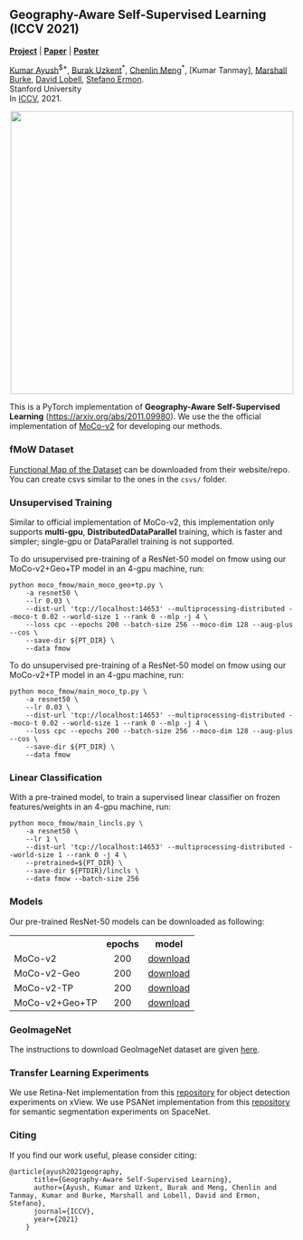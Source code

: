 ## Geography-Aware Self-Supervised Learning (ICCV 2021)
[**Project**](https://geography-aware-ssl.github.io/) | [**Paper**](https://arxiv.org/abs/2011.09980) | [**Poster**](https://geography-aware-ssl.github.io/static/images/ICCV%202021%20Poster.png)



[Kumar Ayush](https://kayush95.github.io)<sup>$\*</sup>, [Burak Uzkent](https://uzkent.github.io/)<sup>\*</sup>, [Chenlin Meng](https://cs.stanford.edu/~chenlin/)<sup>\*</sup>, [Kumar Tanmay], [Marshall Burke](https://web.stanford.edu/~mburke/), [David Lobell](https://earth.stanford.edu/people/david-lobell), [Stefano Ermon](https://cs.stanford.edu/~ermon/).
<br> Stanford University
<br>In [ICCV](https://arxiv.org/abs/2011.09980), 2021.

<p align="center">
  <img src="https://raw.githubusercontent.com/sustainlab-group/geography-aware-ssl/main/.github/images/ap2.png" width="500">
</p>


This is a PyTorch implementation of **Geography-Aware Self-Supervised Learning** (https://arxiv.org/abs/2011.09980). We use the the official implementation of <a href="https://github.com/facebookresearch/moco">MoCo-v2</a> for developing our methods.

### fMoW Dataset

<a href="https://arxiv.org/abs/1711.07846">Functional Map of the Dataset</a> can be downloaded from their website/repo.
You can create csvs similar to the ones in the `csvs/` folder.

### Unsupervised Training

Similar to official implementation of MoCo-v2, this implementation only supports **multi-gpu**, **DistributedDataParallel** training, which is faster and simpler; single-gpu or DataParallel training is not supported.

To do unsupervised pre-training of a ResNet-50 model on fmow using our MoCo-v2+Geo+TP model in an 4-gpu machine, run:
```
python moco_fmow/main_moco_geo+tp.py \ 
    -a resnet50 \
    --lr 0.03 \
    --dist-url 'tcp://localhost:14653' --multiprocessing-distributed --moco-t 0.02 --world-size 1 --rank 0 --mlp -j 4 \
    --loss cpc --epochs 200 --batch-size 256 --moco-dim 128 --aug-plus --cos \
    --save-dir ${PT_DIR} \
    --data fmow
```

To do unsupervised pre-training of a ResNet-50 model on fmow using our MoCo-v2+TP model in an 4-gpu machine, run:
```
python moco_fmow/main_moco_tp.py \ 
    -a resnet50 \
    --lr 0.03 \
    --dist-url 'tcp://localhost:14653' --multiprocessing-distributed --moco-t 0.02 --world-size 1 --rank 0 --mlp -j 4 \
    --loss cpc --epochs 200 --batch-size 256 --moco-dim 128 --aug-plus --cos \
    --save-dir ${PT_DIR} \
    --data fmow
```

### Linear Classification

With a pre-trained model, to train a supervised linear classifier on frozen features/weights in an 4-gpu machine, run:
```
python moco_fmow/main_lincls.py \
    -a resnet50 \
    --lr 1 \
    --dist-url 'tcp://localhost:14653' --multiprocessing-distributed --world-size 1 --rank 0 -j 4 \
    --pretrained=${PT_DIR} \
    --save-dir ${PTDIR}/lincls \
    --data fmow --batch-size 256
```
### Models

Our pre-trained ResNet-50 models can be downloaded as following:
<table><tbody>
<!-- START TABLE -->
<!-- TABLE HEADER -->
<th valign="bottom"></th>
<th valign="bottom">epochs</th>
<th valign="bottom">model</th>
<!-- TABLE BODY -->
<tr><td align="left">MoCo-v2</td>
<td align="center">200</td>
<td align="center"><a href="">download</a></td>
</tr>
<tr><td align="left">MoCo-v2-Geo</td>
<td align="center">200</td>
<td align="center"><a href="">download</a></td>
</tr>
</tr>
<tr><td align="left">MoCo-v2-TP</td>
<td align="center">200</td>
<td align="center"><a href="">download</a></td>
</tr>
<tr><td align="left">MoCo-v2+Geo+TP</td>
<td align="center">200</td>
<td align="center"><a href="">download</a></td>
</tr>
</tbody></table>

### GeoImageNet
The instructions to download GeoImageNet dataset are given <a href="https://github.com/sustainlab-group/geography-aware-ssl/tree/main/geoimagenet_downloader">here</a>.

### Transfer Learning Experiments
We use Retina-Net implementation from this <a href="https://github.com/yhenon/pytorch-retinanet">repository</a> for object detection experiments on xView. We use PSANet implementation from this <a href="https://github.com/hszhao/semseg">repository</a> for semantic segmentation experiments on SpaceNet.


### Citing
If you find our work useful, please consider citing:
```
@article{ayush2021geography,
      title={Geography-Aware Self-Supervised Learning},
      author={Ayush, Kumar and Uzkent, Burak and Meng, Chenlin and Tanmay, Kumar and Burke, Marshall and Lobell, David and Ermon, Stefano},
      journal={ICCV},
      year={2021}
    }
```


